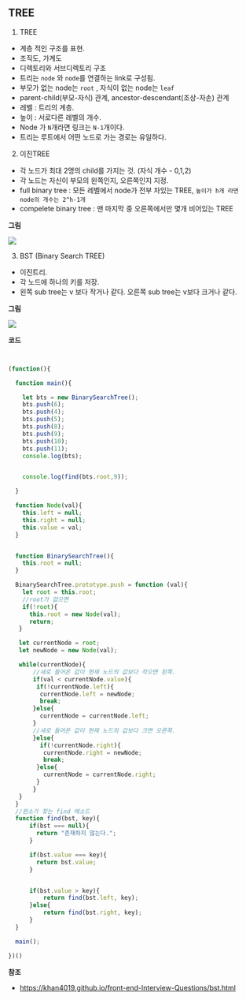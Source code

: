 ## TREE

1. TREE
- 계층 적인 구조를 표현.
- 조직도, 가계도
- 디렉토리와 서브디렉토리 구조
- 트리는 `node` 와  `node`를 연결하는 link로 구성됨.
- 부모가 없는 node는 `root` , 자식이 없는 node는 `leaf`
- parent-child(부모-자식) 관계, ancestor-descendant(조상-자손) 관계
- 레벨 : 트리의 계층.
- 높이 : 서로다른 레벨의 개수.
- Node 가 `N`개라면 링크는 `N-1`개이다.
- 트리는 루트에서 어떤 노드로 가는 경로는 유일하다.


2. 이진TREE
- 각 노드가 최대 2명의 child를 가지는 것. (자식 개수 - 0,1,2)
- 각 노드는 자신이 부모의 왼쪽인지, 오른쪽인지 지정.
- full binary tree : 모든 레벨에서 node가 전부 차있는 TREE, `높이가 h개 라면 node의 개수는 2^h-1개`
- compelete binary tree : 맨 마지막 중 오른쪽에서만 몇개 비어있는 TREE

**그림**

<img src="http://soen.kr/lecture/ccpp/cpp2/19-5-2.files/image004.gif" />

3. BST (Binary Search TREE)
- 이진트리.
- 각 노드에 하나의 키를 저장.
- 왼쪽 sub tree는 v 보다 작거나 같다. 오른쪽 sub tree는 v보다 크거나 같다.

**그림**

<img src="http://www.algolist.net/img/bst-remove-case-2-1.png" />


**코드**
~~~Javascript


(function(){

  function main(){

    let bts = new BinarySearchTree();
    bts.push(6);
    bts.push(4);
    bts.push(5);
    bts.push(8);
    bts.push(9);
    bts.push(10);
    bts.push(11);
    console.log(bts);


    console.log(find(bts.root,9));

  }

  function Node(val){
    this.left = null;
    this.right = null;
    this.value = val;
  }


  function BinarySearchTree(){
    this.root = null;
  }

  BinarySearchTree.prototype.push = function (val){
    let root = this.root;
    //root가 없으면
    if(!root){
      this.root = new Node(val);
      return;
   }

   let currentNode = root;
   let newNode = new Node(val);

   while(currentNode){
       //새로 들어온 값이 현재 노드의 값보다 작으면 왼쪽.
       if(val < currentNode.value){
        if(!currentNode.left){
         currentNode.left = newNode;
         break;
       }else{
         currentNode = currentNode.left;	
       }
       //새로 들어온 값이 현재 노드의 값보다 크면 오른쪽.
       }else{
         if(!currentNode.right){
          currentNode.right = newNode;
          break;
        }else{
          currentNode = currentNode.right;
        }
       }
   }
  }
  //원소가 찾는 find 메소드	
  function find(bst, key){
      if(bst === null){
        return "존재하지 않는다.";
      }

      if(bst.value === key){
        return bst.value;
      }


      if(bst.value > key){
          return find(bst.left, key);
      }else{
          return find(bst.right, key);
      }
  }

  main();

})()
~~~


**참조**

- https://khan4019.github.io/front-end-Interview-Questions/bst.html









